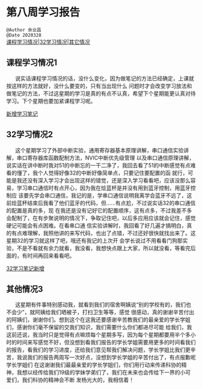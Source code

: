 # 第八周学习报告  
`@Author 余业昌`  
`@Date 2020328`  
[课程学习情况](#1)|[32学习情况](#2)|[其它情况](#3)


## <a id='1'>课程学习情况1</a> 
&nbsp;&nbsp;&nbsp;&nbsp;&nbsp;&nbsp;说实话课程学习情况的话，没什么变化，因为做笔记的方法已经确定，上课就按这样的方法就好，没什么要变的，只有当出现什么
问题时才会改变学习放法和做笔记的方法，不过这星期的学习是真的有点不认真，希望下个星期能更认真对待学习。下个星期也要加紧课程学习呢。

[新增学习笔记](http://note.youdao.com/noteshare?id=3071db2ed8e85dfa750fcca5b7010726)

## <a id='2'>32学习情况2</a> 
&nbsp;&nbsp;&nbsp;&nbsp;&nbsp;&nbsp;这个星期学习了外部中断实验，通用寄存器基本原理讲解，串口通信实验讲解，串口寄存器库函数配制方法，NVIC中断优先级管理
以及串口通信原理讲解，说实话在讲中断时我对51的中断忘的一干二净了，我回去看了51的中断感觉有点难看的懂了，我个人觉得好像32的中断好像简单点，只要记住要配置的函
就行，可能是我还没有深入学习才会出现这样的错觉，还是深入学习看看吧，应该没那么容易，学习串口通信时有点开心，因为我在烩蓝杯是并没有用到蓝牙控制，用蓝牙控制应
该要先学会串口通信，我记的是，学串口通信说明我离学会蓝牙不远了，这前烩蓝杯结束后我看了他们蓝牙的代码，但......有点尬，不过说实话32的串口通信的配置是真的多，现
在我还是没有记好它的配置顺序，这有点多，不过我差不多会配制了，在有步聚说明的情况下，争取记住吧，以后多应用应该就会记住，感觉硬记可能会有点困难。在看串口通
信实验讲解时，我回看了好几遍才搞明白，真的有点难理解，我照他讲的来写代码，也出了点错，不过还好很快就找出来了。这星期32的学习就这样了吧，哦还有我记的上次开
会学长说过不用看看门狗那实验，不是不看就有余力就看，我没看，我想快点跟上大家，所以就没看，等看完后面的，有时间再回来看看吧。

[32学习笔记新增](http://note.youdao.com/noteshare?id=f21cb83cbd48148b812a2c89211fae78)

## <a id='3'>其他情况3</a> 
&nbsp;&nbsp;&nbsp;&nbsp;&nbsp;&nbsp;这星期有件事特别感动我，就看到我们的宿舍啊姨说“别的学校有的，我们也不会少”，就阿姨给我们晒被子，打扫卫生等等，感觉
很感动，真的谢谢辛苦付出的阿姨们，谢谢你们。想到这个在这我还要感谢辛苦教我们的最亲爱的学长学姐们，感谢你们毫不保留的交我们知识，我们需要什么你们都进尽可能
给我们，我这前还说，我当时只是觉得有点嘛烦每个星期多写，因为每个星期都要用半个多小时的时间来写感觉不好，但没想到看我们报告的学长学姐需要用更多的时间看我们
的报告，看我们的学习进度，还给我们意见帮我们解决问题，学长学姐比我们更辛苦，我说我们的报告两周写一次好点，没想到学长学姐的辛苦付出了，有点报歉呢学长学姐们
在这谢谢我们最最亲爱的学长学姐们，你们用行动来传递科协的精神，我想以经传给我们19级的学妹学弟们了，我们在未来也会传给下一界的小可爱们，我们科协的精神会不断
发杨光大的，我相信着！


